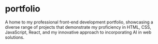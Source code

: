 # portfolio
A home to my professional front-end development portfolio, showcasing a diverse range of projects that demonstrate my proficiency in HTML, CSS, JavaScript, React, and my innovative approach to incorporating AI in web solutions.
